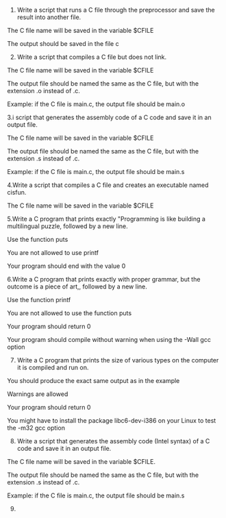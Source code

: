1. Write a script that runs a C file through the preprocessor and save the result into another file.



The C file name will be saved in the variable $CFILE

The output should be saved in the file c

2. Write a script that compiles a C file but does not link.



The C file name will be saved in the variable $CFILE

The output file should be named the same as the C file, but with the extension .o instead of .c.

Example: if the C file is main.c, the output file should be main.o

3.i script that generates the assembly code of a C code and save it in an output file.



The C file name will be saved in the variable $CFILE

The output file should be named the same as the C file, but with the extension .s instead of .c.

Example: if the C file is main.c, the output file should be main.s

4.Write a script that compiles a C file and creates an executable named cisfun.



The C file name will be saved in the variable $CFILE

5.Write a C program that prints exactly "Programming is like building a multilingual puzzle, followed by a new line.



Use the function puts

You are not allowed to use printf

Your program should end with the value 0

6.Write a C program that prints exactly with proper grammar, but the outcome is a piece of art,, followed by a new line.



Use the function printf

You are not allowed to use the function puts

Your program should return 0

Your program should compile without warning when using the -Wall gcc option

7. Write a C program that prints the size of various types on the computer it is compiled and run on.



You should produce the exact same output as in the example

Warnings are allowed

Your program should return 0

You might have to install the package libc6-dev-i386 on your Linux to test the -m32 gcc option

8. Write a script that generates the assembly code (Intel syntax) of a C code and save it in an output file.



The C file name will be saved in the variable $CFILE.

The output file should be named the same as the C file, but with the extension .s instead of .c.

Example: if the C file is main.c, the output file should be main.s

9.

